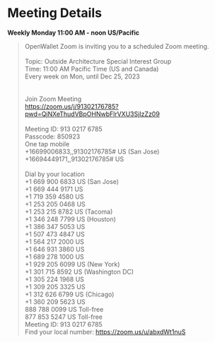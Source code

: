 # Meeting Details
**Weekly Monday 11:00 AM - noon US/Pacific**

> OpenWallet Zoom is inviting you to a scheduled Zoom meeting.</br>
> </br>
> Topic: Outside Architecture Special Interest Group</br>
> Time: 11:00 AM Pacific Time (US and Canada)</br>
>         Every week on Mon, until Dec 25, 2023</br>
> </br>
> </br>
> Join Zoom Meeting</br>
> https://zoom.us/j/91302176785?pwd=QjNXeThudVBpOHNwbFlrVXU3SjIzZz09</br>
> </br>
> Meeting ID: 913 0217 6785</br>
> Passcode: 850923</br>
> One tap mobile</br>
> +16699006833,,91302176785# US (San Jose)</br>
> +16694449171,,91302176785# US</br>
> </br>
> Dial by your location</br>
>         +1 669 900 6833 US (San Jose)</br>
>         +1 669 444 9171 US</br>
>         +1 719 359 4580 US</br>
>         +1 253 205 0468 US</br>
>         +1 253 215 8782 US (Tacoma)</br>
>         +1 346 248 7799 US (Houston)</br>
>         +1 386 347 5053 US</br>
>         +1 507 473 4847 US</br>
>         +1 564 217 2000 US</br>
>         +1 646 931 3860 US</br>
>         +1 689 278 1000 US</br>
>         +1 929 205 6099 US (New York)</br>
>         +1 301 715 8592 US (Washington DC)</br>
>         +1 305 224 1968 US</br>
>         +1 309 205 3325 US</br>
>         +1 312 626 6799 US (Chicago)</br>
>         +1 360 209 5623 US</br>
>         888 788 0099 US Toll-free</br>
>         877 853 5247 US Toll-free</br>
> Meeting ID: 913 0217 6785</br>
> Find your local number: https://zoom.us/u/abxdWt1nuS</br>
